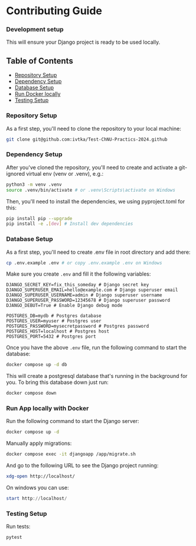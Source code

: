 # Contributing Guide

### Development setup

This will ensure your Django project is ready to be used locally.

## Table of Contents
- [Repository Setup](#repository-setup)
- [Dependency Setup](#dependency-setup)
- [Database Setup](#database-setup)
- [Run Docker locally](#run-docker-locally)
- [Testing Setup](#testing-setup)

### Repository Setup

As a first step, you'll need to clone the repository to your local machine:

```bash
git clone git@github.com:ivtka/Test-ChNU-Practics-2024.github
```

### Dependency Setup

After you've cloned the repository, you'll need to create and activate a git-ignored virtual env (venv or .venv), e.g.:

```bash
python3 -m venv .venv
source .venv/bin/activate # or .venv\Scripts\activate on Windows
```

Then, you'll need to install the dependencies, we using pyproject.toml for this:

```bash
pip install pip --upgrade
pip install -e .[dev] # Install dev dependencies
```

### Database Setup

As a first step, you'll need to create .env file in root directory and add there:

```bash
cp .env.example .env # or copy .env.example .env on Windows
```

Make sure you create `.env` and fill it the following variables:
```env
DJANGO_SECRET_KEY=fix_this_someday # Django secret key
DJANGO_SUPERUSER_EMAIL=hello@example.com # Django superuser email
DJANGO_SUPERUSER_USERNAME=admin # Django superuser username
DJANGO_SUPERUSER_PASSWORD=12345678 # Django superuser password
DJANGO_DEBUT=True # Enable Django debug mode

POSTGRES_DB=mydb # Postgres database
POSTGRES_USER=myuser # Postgres user
POSTGRES_PASSWORD=mysecretpassword # Postgres password
POSTGRES_HOST=localhost # Postgres host
POSTGRES_PORT=5432 # Postgres port
```

Once you have the above `.env` file, run the following command to start the database:
```bash
docker compose up -d db
```

This will create a postgresql database that's running in the background for you. To bring this database down just run:

```bash
docker compose down
```

### Run App locally with Docker

Run the following command to start the Django server:
```bash
docker compose up -d
```

Manually apply migrations:

```bash
docker compose exec -it djangoapp /app/migrate.sh
```

And go to the following URL to see the Django project running:
```bash
xdg-open http://localhost/
```

On windows you can use:
```powershell
start http://localhost/
```

### Testing Setup

Run tests:

```bash
pytest
```
